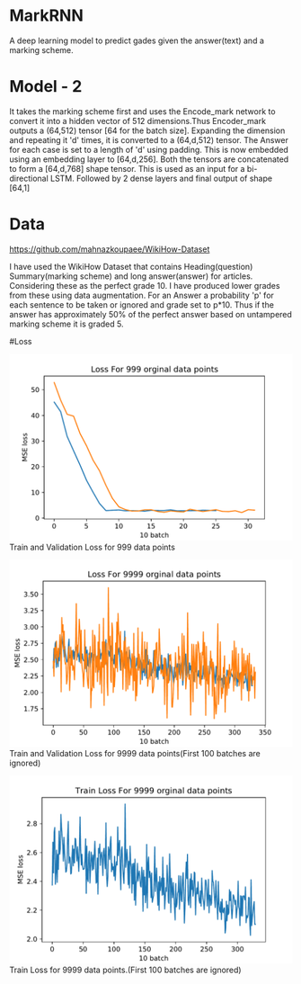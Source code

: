 # MarkRNN
A deep learning model to predict gades given the answer(text) and a marking scheme.

# Model - 2

It takes the marking scheme first and uses the Encode_mark network to convert it into a hidden vector of 512 dimensions.Thus Encoder_mark outputs a (64,512) tensor [64 for the batch size]. Expanding the dimension and repeating it 'd' times, it is converted to a (64,d,512) tensor. The Answer for each case is set to a length of 'd' using padding. This is now embedded using an embedding layer to [64,d,256]. Both the tensors are concatenated to form a [64,d,768] shape tensor. This is used as an input for a bi-directional LSTM. Followed by 2 dense layers and final output of shape [64,1]

# Data
https://github.com/mahnazkoupaee/WikiHow-Dataset 

<Refer to this link to get the dataset used>

I have used the WikiHow Dataset that contains Heading(question) Summary(marking scheme) and long answer(answer) for articles. Considering these as the perfect grade 10. I have produced lower grades from these using data augmentation. For an Answer a probability 'p' for each sentence to be taken or ignored and grade set to p*10. Thus if the answer has approximately 50% of the perfect answer based on untampered marking scheme it is graded 5.

#Loss

![model2_999](./plots/Both_model2_999.png)
Train and Validation Loss for 999 data points

![model2_999](./plots/Both_model2_9999.png)
Train and Validation Loss for 9999 data points(First 100 batches are ignored)

![model2_999](./plots/Train_model2_9999.png)
Train Loss for 9999 data points.(First 100 batches are ignored)
